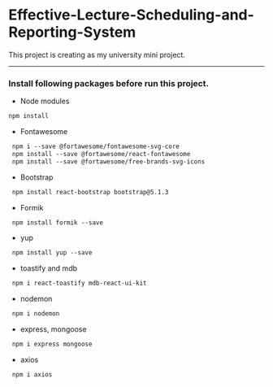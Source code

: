 # Effective-Lecture-Scheduling-and-Reporting-System
This project is creating as my university mini project. 

------
### Install following packages before run this project.

* Node modules
```markdown
npm install
```
* Fontawesome
```markdown
 npm i --save @fortawesome/fontawesome-svg-core
 npm install --save @fortawesome/react-fontawesome
 npm install --save @fortawesome/free-brands-svg-icons
```
* Bootstrap
```markdown
 npm install react-bootstrap bootstrap@5.1.3
```
* Formik
```markdown
 npm install formik --save
```
* yup
```markdown
 npm install yup --save
```
* toastify and mdb
```markdown
 npm i react-toastify mdb-react-ui-kit
```
* nodemon
```markdown
 npm i nodemon
```
* express, mongoose
```markdown
 npm i express mongoose
```
* axios
```markdown
 npm i axios
```

